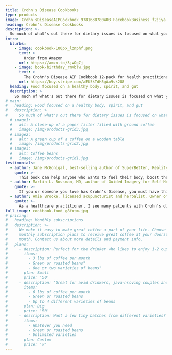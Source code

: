 ```yaml
---
title: Crohn's Disease Cookbooks
type: products
image: Crohn_sDiseaseAIPCookbook_9781638780403_FacebookBusiness_f2jiya.jpg
heading: Crohn's Disease Cookbooks
description: >-
  So much of what's out there for dietary issues is focused on what you can't eat. I want to focus on what you can. Delicious and inspired food can come from any assortment of ingredients. Find yourself in the food you eat and what you can or can't becomes irrelavent.
intro:
  blurbs:
    - image: cookbook-100px_lznphf.png
      text: >
        Order from Amazon
      url: https://amzn.to/3jwOg7j
    - image: book-birthday_rmvblw.jpg
      text: >
        The Crohn's Disease AIP Cookbook 12-pack for health practitioners.
      url: https://buy.stripe.com/aEU5kTdH5gAo9sk288
  heading: Food focused on a healthy body, spirit, and gut
  description: >
    So much of what's out there for dietary issues is focused on what you can't eat. I want to focus on what you can. Delicious and inspired food can come from any assortment of ingredients. Find yourself in the food you eat and what you can or can't becomes irrelavent.
# main:
#   heading: Food focused on a healthy body, spirit, and gut
#   description: >
#     So much of what's out there for dietary issues is focused on what you can't eat. I want to focus on what you can. Delicious and inspired food can come from any assortment of ingredients. Find yourself in the food you eat and what you can or can't becomes irrelavent. 
  # image1:
  #   alt: A close-up of a paper filter filled with ground coffee
  #   image: /img/products-grid3.jpg
  # image2:
  #   alt: A green cup of a coffee on a wooden table
  #   image: /img/products-grid2.jpg
  # image3:
  #   alt: Coffee beans
  #   image: /img/products-grid1.jpg
testimonials:
  - author: Jane McGonigal, best-selling author of SuperBetter, Reality is Broken and Imaginable
    quote: >-
      This book can help anyone who wants to fuel their body, boost their resilience and heal with every meal. It's full of clear, science-based guidance to making healthy, delicious meals that reduce inflammation and help your body heal.
  - author: Martin L. Rossman, MD, author of Guided Imagery for Self-Healing
    quote: >-
      If you or someone you love has Crohn's Disease, you must have this book. For years we doctors told patients with autoimmune diseases that diet didn't matter—and we were dead wrong. Here is careful, clear science-based guidance to making healthy, delicious meals that reduce inflammation and help your body heal.
  - author: Amie Brooke, licensed acupuncturist and herbalist, Owner of Blue Soulspace
    quote: >-
      As a healthcare practitioner, I see many patients with Crohn's disease who have not been helped by traditional medical advice and pharmaceutical interventions. I commonly see the missing link in nutritional and lifestyle shifts for chronic health conditions. This book provides clear, easy strategies for eliminating food triggers and more importantly, replacing them with nutritious dietary options that heal internal inflammation, create symptom relief, and offer long-term wellness. I'm personally inspired to start using more cassava flour as a grain alternative in my own cooking, and there are some fantastic recipes in here to explore!
full_image: cookbook-food_g8fotm.jpg
# pricing:
#   heading: Monthly subscriptions
#   description: >-
#     We make it easy to make great coffee a part of your life. Choose one of our
#     monthly subscription plans to receive great coffee at your doorstep each
#     month. Contact us about more details and payment info.
#   plans:
#     - description: Perfect for the drinker who likes to enjoy 1-2 cups per day.
#       items:
#         - 3 lbs of coffee per month
#         - Green or roasted beans"
#         - One or two varieties of beans"
#       plan: Small
#       price: '50'
#     - description: 'Great for avid drinkers, java-nsoving couples and bigger crowds'
#       items:
#         - 6 lbs of coffee per month
#         - Green or roasted beans
#         - Up to 4 different varieties of beans
#       plan: Big
#       price: '80'
#     - description: Want a few tiny batches from different varieties? Try our custom plan
#       items:
#         - Whatever you need
#         - Green or roasted beans
#         - Unlimited varieties
#       plan: Custom
#       price: '?'
---
```



